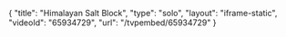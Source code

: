 {
    "title": "Himalayan Salt Block",
    "type": "solo",
    "layout": "iframe-static",
    "videoId": "65934729",
    "url": "\/tvpembed\/65934729"
}